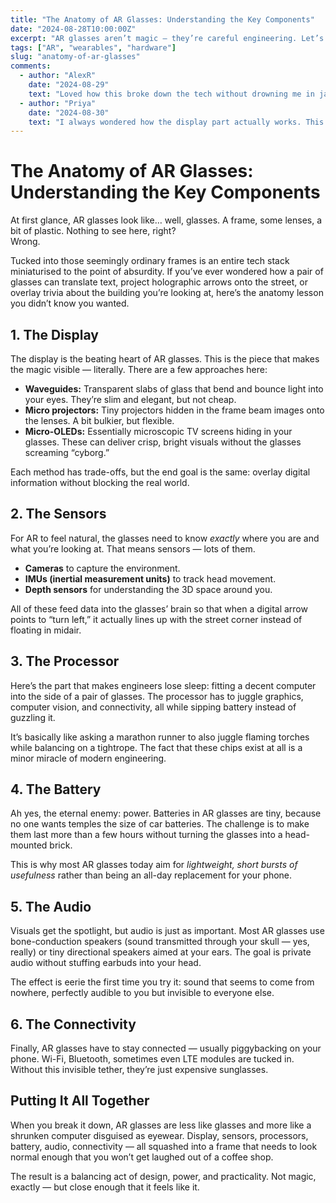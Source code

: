 ```yaml
---
title: "The Anatomy of AR Glasses: Understanding the Key Components"
date: "2024-08-28T10:00:00Z"
excerpt: "AR glasses aren’t magic — they’re careful engineering. Let’s take them apart (figuratively) and see what makes them tick."
tags: ["AR", "wearables", "hardware"]
slug: "anatomy-of-ar-glasses"
comments:
  - author: "AlexR"
    date: "2024-08-29"
    text: "Loved how this broke down the tech without drowning me in jargon. Super clear!"
  - author: "Priya"
    date: "2024-08-30"
    text: "I always wondered how the display part actually works. This explained it perfectly."
---
```


# The Anatomy of AR Glasses: Understanding the Key Components

At first glance, AR glasses look like… well, glasses. A frame, some lenses, a bit of plastic. Nothing to see here, right?  
Wrong.  

Tucked into those seemingly ordinary frames is an entire tech stack miniaturised to the point of absurdity. If you’ve ever wondered how a pair of glasses can translate text, project holographic arrows onto the street, or overlay trivia about the building you’re looking at, here’s the anatomy lesson you didn’t know you wanted.  

## 1. The Display  

The display is the beating heart of AR glasses. This is the piece that makes the magic visible — literally. There are a few approaches here:  
- **Waveguides:** Transparent slabs of glass that bend and bounce light into your eyes. They’re slim and elegant, but not cheap.  
- **Micro projectors:** Tiny projectors hidden in the frame beam images onto the lenses. A bit bulkier, but flexible.  
- **Micro-OLEDs:** Essentially microscopic TV screens hiding in your glasses. These can deliver crisp, bright visuals without the glasses screaming “cyborg.”  

Each method has trade-offs, but the end goal is the same: overlay digital information without blocking the real world.  

## 2. The Sensors  

For AR to feel natural, the glasses need to know *exactly* where you are and what you’re looking at. That means sensors — lots of them.  
- **Cameras** to capture the environment.  
- **IMUs (inertial measurement units)** to track head movement.  
- **Depth sensors** for understanding the 3D space around you.  

All of these feed data into the glasses’ brain so that when a digital arrow points to “turn left,” it actually lines up with the street corner instead of floating in midair.  

## 3. The Processor  

Here’s the part that makes engineers lose sleep: fitting a decent computer into the side of a pair of glasses. The processor has to juggle graphics, computer vision, and connectivity, all while sipping battery instead of guzzling it.  

It’s basically like asking a marathon runner to also juggle flaming torches while balancing on a tightrope. The fact that these chips exist at all is a minor miracle of modern engineering.  

## 4. The Battery  

Ah yes, the eternal enemy: power. Batteries in AR glasses are tiny, because no one wants temples the size of car batteries. The challenge is to make them last more than a few hours without turning the glasses into a head-mounted brick.  

This is why most AR glasses today aim for *lightweight, short bursts of usefulness* rather than being an all-day replacement for your phone.  

## 5. The Audio  

Visuals get the spotlight, but audio is just as important. Most AR glasses use bone-conduction speakers (sound transmitted through your skull — yes, really) or tiny directional speakers aimed at your ears. The goal is private audio without stuffing earbuds into your head.  

The effect is eerie the first time you try it: sound that seems to come from nowhere, perfectly audible to you but invisible to everyone else.  

## 6. The Connectivity  

Finally, AR glasses have to stay connected — usually piggybacking on your phone. Wi-Fi, Bluetooth, sometimes even LTE modules are tucked in. Without this invisible tether, they’re just expensive sunglasses.  

## Putting It All Together  

When you break it down, AR glasses are less like glasses and more like a shrunken computer disguised as eyewear. Display, sensors, processors, battery, audio, connectivity — all squashed into a frame that needs to look normal enough that you won’t get laughed out of a coffee shop.  

The result is a balancing act of design, power, and practicality. Not magic, exactly — but close enough that it feels like it.  

